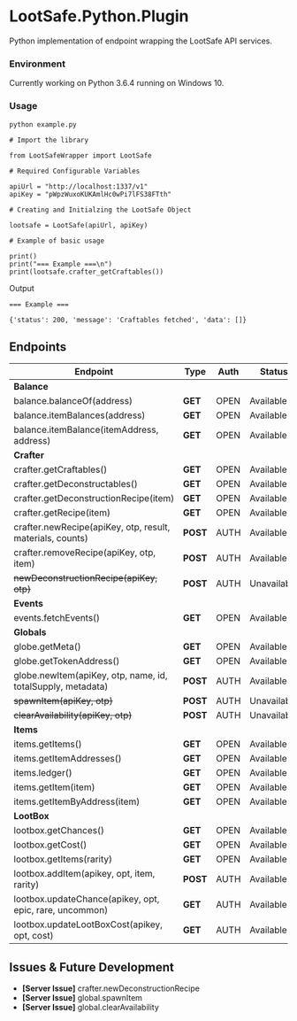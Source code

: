 # LootSafe.Python.Plugin
Python implementation of endpoint wrapping the LootSafe API services.

### Environment

Currently working on Python 3.6.4 running on Windows 10.

### Usage

```
python example.py
```

```
# Import the library

from LootSafeWrapper import LootSafe

# Required Configurable Variables

apiUrl = "http://localhost:1337/v1"
apiKey = "pWpzWuxoKUKAmlHc0wPi7lFS38FTth"

# Creating and Initialzing the LootSafe Object

lootsafe = LootSafe(apiUrl, apiKey)

# Example of basic usage

print()
print("=== Example ===\n")
print(lootsafe.crafter_getCraftables())
```

Output
```
=== Example ===

{'status': 200, 'message': 'Craftables fetched', 'data': []}
```

## Endpoints

 Endpoint  | Type | Auth | Status |
|---|---|---|---|
| **Balance**   |   |   |   |
| balance.balanceOf(address)  | **GET**  | OPEN  | Available |
| balance.itemBalances(address)  | **GET**  | OPEN  | Available |
| balance.itemBalance(itemAddress, address)  | **GET**  | OPEN   | Available |
| **Crafter**   |   |   |   |
| crafter.getCraftables()  | **GET**  | OPEN   | Available |
| crafter.getDeconstructables()  | **GET**  | OPEN   | Available |
| crafter.getDeconstructionRecipe(item)  | **GET**  | OPEN   | Available |
| crafter.getRecipe(item) | **GET**  | OPEN   | Available |
| crafter.newRecipe(apiKey, otp, result, materials, counts)  | **POST**  | AUTH   | Available |
| crafter.removeRecipe(apiKey, otp, item)  | **POST**  | AUTH   | Available |
| ~~newDeconstructionRecipe(apiKey, otp)~~ | **POST**  | AUTH   | Unavailable |
| **Events**  |   |   |   |
| events.fetchEvents()  | **GET**  | OPEN   | Available |
| **Globals**  |   |   |   |
| globe.getMeta()  | **GET**  | OPEN   | Available |
| globe.getTokenAddress()  | **GET**  | OPEN   | Available |
| globe.newItem(apiKey, otp, name, id, totalSupply, metadata) | **POST**  | AUTH   | Available |
| ~~spawnItem(apiKey, otp)~~  | **POST**   | AUTH   | Unavailable |
| ~~clearAvailability(apiKey, otp)~~  | **POST**   | AUTH   | Unavailable |
| **Items**  |   |   |   |
| items.getItems()  | **GET**  | OPEN   | Available |
| items.getItemAddresses()  | **GET**  | OPEN   | Available |
| items.ledger()  | **GET**  | OPEN   | Available |
| items.getItem(item)  | **GET**  | OPEN   | Available |
| items.getItemByAddress(item) | **GET**  | OPEN   | Available |
| **LootBox** |   |   |   |
| lootbox.getChances()  | **GET**  | OPEN   | Available |
| lootbox.getCost()  | **GET**  | OPEN   | Available |
| lootbox.getItems(rarity)  | **GET**  | OPEN   | Available |
| lootbox.addItem(apikey, opt, item, rarity)  | **POST**  | AUTH  | Available |
| lootbox.updateChance(apikey, opt, epic,  rare, uncommon) | **GET**  | AUTH  | Available |
| lootbox.updateLootBoxCost(apikey, opt, cost)  | **GET**  | AUTH  | Available |

## Issues & Future Development

* **[Server Issue]** crafter.newDeconstructionRecipe
* **[Server Issue]** global.spawnItem
* **[Server Issue]** global.clearAvailability
